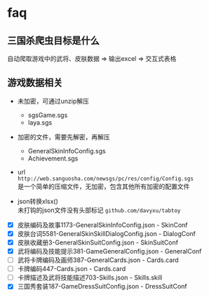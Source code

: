 # faq 

## 三国杀爬虫目标是什么  

自动爬取游戏中的武将、皮肤数据 => 输出excel => 交互式表格

## 游戏数据相关

- 未加密，可通过unzip解压  
    - sgsGame.sgs
    - laya.sgs
    
- 加密的文件，需要先解密，再解压  
    - GeneralSkinInfoConfig.sgs
    - Achievement.sgs

- url  
`http://web.sanguosha.com/newsgs/pc/res/config/Config.sgs`     
是一个简单的压缩文件，无加密，包含其他所有加密的配置文件  

- json转换xlsx()  
未打钩的json文件没有头部标记 `github.com/davyxu/tabtoy`  
        
- [x] 皮肤编码及故事1173-GeneralSkinInfoConfig.json - SkinConf
- [x] 皮肤台词5581-GeneralSkinSkillDialogConfig.json - DialogConf
- [x] 皮肤收藏册3-GeneralSkinSuitConfig.json - SkinSuitConf
- [x] 武将编码及技能提示381-GameGeneralConfig.json - GeneralConf
- [ ] 武将卡牌编码及画师387-GeneralCards.json - Cards.card
- [ ] 卡牌编码447-Cards.json - Cards.card
- [ ] 卡牌描述及武将技能描述703-Skills.json  - Skills.skill  
- [x] 三国秀套装187-GameDressSuitConfig.json  - DressSuitConf
